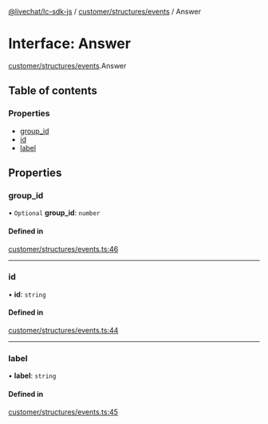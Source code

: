 [@livechat/lc-sdk-js](../README.md) / [customer/structures/events](../modules/customer_structures_events.md) / Answer

# Interface: Answer

[customer/structures/events](../modules/customer_structures_events.md).Answer

## Table of contents

### Properties

- [group\_id](customer_structures_events.Answer.md#group_id)
- [id](customer_structures_events.Answer.md#id)
- [label](customer_structures_events.Answer.md#label)

## Properties

### group\_id

• `Optional` **group\_id**: `number`

#### Defined in

[customer/structures/events.ts:46](https://github.com/livechat/lc-sdk-js/blob/125a327/src/customer/structures/events.ts#L46)

___

### id

• **id**: `string`

#### Defined in

[customer/structures/events.ts:44](https://github.com/livechat/lc-sdk-js/blob/125a327/src/customer/structures/events.ts#L44)

___

### label

• **label**: `string`

#### Defined in

[customer/structures/events.ts:45](https://github.com/livechat/lc-sdk-js/blob/125a327/src/customer/structures/events.ts#L45)
